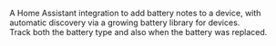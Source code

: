 A Home Assistant integration to add battery notes to a device, with automatic discovery via a growing battery library for devices.  
Track both the battery type and also when the battery was replaced.  